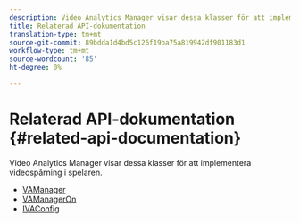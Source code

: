 ```yaml
---
description: Video Analytics Manager visar dessa klasser för att implementera videospårning i spelaren.
title: Relaterad API-dokumentation
translation-type: tm+mt
source-git-commit: 89bdda1d4bd5c126f19ba75a819942df901183d1
workflow-type: tm+mt
source-wordcount: '85'
ht-degree: 0%

---
```



# Relaterad API-dokumentation {#related-api-documentation}

Video Analytics Manager visar dessa klasser för att implementera videospårning i spelaren.

* [VAManager](https://help.adobe.com/en_US/primetime/api/reference_implementation/android/javadoc/com/adobe/primetime/reference/manager/VAManager.html)
* [VAManagerOn](https://help.adobe.com/en_US/primetime/api/reference_implementation/android/javadoc/com/adobe/primetime/reference/manager/VAManagerOn.html)
* [IVAConfig](https://help.adobe.com/en_US/primetime/api/reference_implementation/android/javadoc/com/adobe/primetime/reference/config/IVAConfig.html)